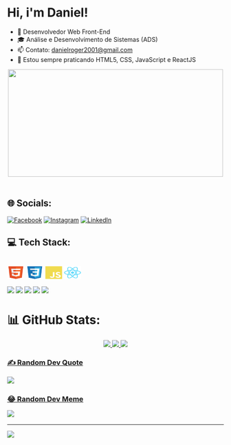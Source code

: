 # <h1> Hi, i'm Daniel!</h1>
- 🔭 Desenvolvedor Web Front-End
- 🎓 Análise e Desenvolvimento de Sistemas (ADS)
- 📫 Contato: danielroger2001@gmail.com
- 🚀 Estou sempre praticando HTML5, CSS, JavaScript e ReactJS

<div align="center">
  <img src="https://i.gifer.com/origin/37/376a66dacbd417010b5eda0d46ada276.gif" width="500px" height="250px" />
  </div>
  </br>

## 🌐 Socials:
[![Facebook](https://img.shields.io/badge/Facebook-%231877F2.svg?logo=Facebook&logoColor=white)](https://facebook.com/dannitter) [![Instagram](https://img.shields.io/badge/Instagram-%23E4405F.svg?logo=Instagram&logoColor=white)](https://instagram.com/dannitter) [![LinkedIn](https://img.shields.io/badge/LinkedIn-%230077B5.svg?logo=linkedin&logoColor=white)](https://linkedin.com/in/danirns1) 

## 💻 Tech Stack:
<div style="display: inline_block"><br>
  <img align="center" alt="Dani-HTML" height="30" width="40" src="https://raw.githubusercontent.com/devicons/devicon/master/icons/html5/html5-original.svg">
  <img align="center" alt="Dani-CSS" height="30" width="40" src="https://raw.githubusercontent.com/devicons/devicon/master/icons/css3/css3-original.svg">
  <img align="center" alt="Dani-Js" height="30" width="40" src="https://raw.githubusercontent.com/devicons/devicon/master/icons/javascript/javascript-plain.svg">
  <img align="center" alt="Dani-React" height="30" width="40" src="https://raw.githubusercontent.com/devicons/devicon/master/icons/react/react-original.svg">
</div><br>
<div style="display: inline_block">
<img src="https://img.shields.io/badge/styled--components-DB7093?style=for-the-badge&logo=styled-components&logoColor=white" />
<img src="https://img.shields.io/badge/GitHub-100000?style=for-the-badge&logo=github&logoColor=white" />
  <img src="https://img.shields.io/badge/NPM-%23000000.svg?style=for-the-badge&logo=npm&logoColor=white" />
  <img src="https://img.shields.io/badge/adobephotoshop-%2331A8FF.svg?style=for-the-badge&logo=adobephotoshop&logoColor=white" />
  <img src="https://img.shields.io/badge/Counter_Strike-000000?style=for-the-badge&logo=counter-strike&logoColor=white" />
  </div>
  
# 📊 GitHub Stats:
<div align="center">
<a href="https://github.com/nitter1">
   <img height="140em" src="https://github-readme-stats.vercel.app/api?username=nitter1&theme=dark&hide_border=false&include_all_commits=true&count_private=false"/>
  <img height="140em" src="https://github-readme-streak-stats.herokuapp.com/?user=nitter1&theme=dark&hide_border=false"/>
   <img height="140em" src="https://github-readme-stats.vercel.app/api/top-langs/?username=nitter1&theme=dark&hide_border=false&include_all_commits=true&count_private=false&layout=compact"/>
</div>

### ✍️ Random Dev Quote
![](https://quotes-github-readme.vercel.app/api?type=vetical&theme=merko)

### 😂 Random Dev Meme
<img src="https://rm.up.railway.app/" width="512px"/>

---
[![](https://visitcount.itsvg.in/api?id=nitter1&icon=0&color=9)](https://visitcount.itsvg.in)

<!-- Proudly created with GPRM ( https://gprm.itsvg.in ) -->
